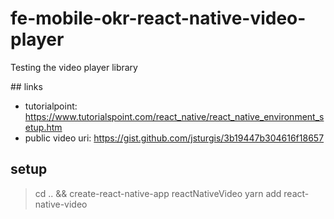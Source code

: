 # fe-mobile-okr-react-native-video-player
Testing the video player library

## links
- tutorialpoint: https://www.tutorialspoint.com/react_native/react_native_environment_setup.htm
- public video uri: https://gist.github.com/jsturgis/3b19447b304616f18657

## setup
> cd .. && create-react-native-app reactNativeVideo
> yarn add react-native-video